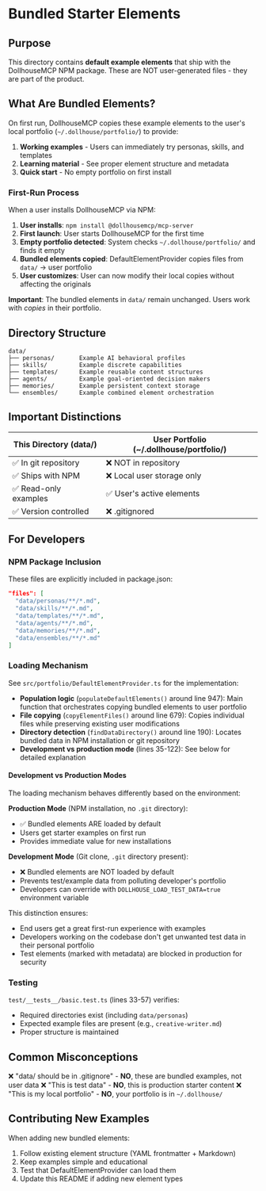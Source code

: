# Bundled Starter Elements

## Purpose

This directory contains **default example elements** that ship with the DollhouseMCP NPM package. These are NOT user-generated files - they are part of the product.

## What Are Bundled Elements?

On first run, DollhouseMCP copies these example elements to the user's local portfolio (`~/.dollhouse/portfolio/`) to provide:

1. **Working examples** - Users can immediately try personas, skills, and templates
2. **Learning material** - See proper element structure and metadata
3. **Quick start** - No empty portfolio on first install

### First-Run Process

When a user installs DollhouseMCP via NPM:

1. **User installs**: `npm install @dollhousemcp/mcp-server`
2. **First launch**: User starts DollhouseMCP for the first time
3. **Empty portfolio detected**: System checks `~/.dollhouse/portfolio/` and finds it empty
4. **Bundled elements copied**: DefaultElementProvider copies files from `data/` → user portfolio
5. **User customizes**: User can now modify their local copies without affecting the originals

**Important**: The bundled elements in `data/` remain unchanged. Users work with *copies* in their portfolio.

## Directory Structure

```
data/
├── personas/       Example AI behavioral profiles
├── skills/         Example discrete capabilities
├── templates/      Example reusable content structures
├── agents/         Example goal-oriented decision makers
├── memories/       Example persistent context storage
└── ensembles/      Example combined element orchestration
```

## Important Distinctions

| This Directory (data/) | User Portfolio (~/.dollhouse/portfolio/) |
|------------------------|------------------------------------------|
| ✅ In git repository   | ❌ NOT in repository                     |
| ✅ Ships with NPM      | ❌ Local user storage only               |
| ✅ Read-only examples  | ✅ User's active elements                |
| ✅ Version controlled  | ❌ .gitignored                           |

## For Developers

### NPM Package Inclusion

These files are explicitly included in package.json:

```json
"files": [
  "data/personas/**/*.md",
  "data/skills/**/*.md",
  "data/templates/**/*.md",
  "data/agents/**/*.md",
  "data/memories/**/*.md",
  "data/ensembles/**/*.md"
]
```

### Loading Mechanism

See `src/portfolio/DefaultElementProvider.ts` for the implementation:

- **Population logic** (`populateDefaultElements()` around line 947): Main function that orchestrates copying bundled elements to user portfolio
- **File copying** (`copyElementFiles()` around line 679): Copies individual files while preserving existing user modifications
- **Directory detection** (`findDataDirectory()` around line 190): Locates bundled data in NPM installation or git repository
- **Development vs production mode** (lines 35-122): See below for detailed explanation

#### Development vs Production Modes

The loading mechanism behaves differently based on the environment:

**Production Mode** (NPM installation, no `.git` directory):
- ✅ Bundled elements ARE loaded by default
- Users get starter examples on first run
- Provides immediate value for new installations

**Development Mode** (Git clone, `.git` directory present):
- ❌ Bundled elements are NOT loaded by default
- Prevents test/example data from polluting developer's portfolio
- Developers can override with `DOLLHOUSE_LOAD_TEST_DATA=true` environment variable

This distinction ensures:
- End users get a great first-run experience with examples
- Developers working on the codebase don't get unwanted test data in their personal portfolio
- Test elements (marked with metadata) are blocked in production for security

### Testing

`test/__tests__/basic.test.ts` (lines 33-57) verifies:
- Required directories exist (including `data/personas`)
- Expected example files are present (e.g., `creative-writer.md`)
- Proper structure is maintained

## Common Misconceptions

❌ "data/ should be in .gitignore" - **NO**, these are bundled examples, not user data
❌ "This is test data" - **NO**, this is production starter content
❌ "This is my local portfolio" - **NO**, your portfolio is in `~/.dollhouse/`

## Contributing New Examples

When adding new bundled elements:

1. Follow existing element structure (YAML frontmatter + Markdown)
2. Keep examples simple and educational
3. Test that DefaultElementProvider can load them
4. Update this README if adding new element types
